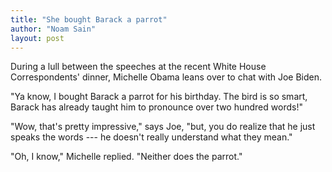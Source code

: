 ```yaml
---
title: "She bought Barack a parrot"
author: "Noam Sain"
layout: post
---
```


During a lull between the speeches at the recent White House Correspondents' dinner, Michelle Obama leans over to chat with Joe Biden.

"Ya know, I bought Barack a parrot for his birthday. The bird is so smart, Barack has already taught him to pronounce over two hundred words!"

"Wow, that's pretty impressive," says Joe, "but, you do realize that he just speaks the words --- he doesn't really understand what they mean."

"Oh, I know," Michelle replied. "Neither does the parrot."